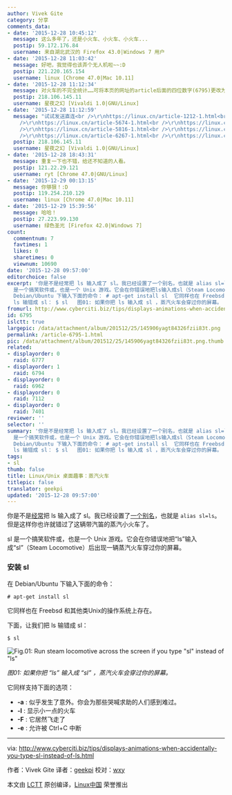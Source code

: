 ```yaml
---
author: Vivek Gite
category: 分享
comments_data:
- date: '2015-12-28 10:45:12'
  message: 这么多年了，还是小火车、小火车、小火车...
  postip: 59.172.176.84
  username: 来自湖北武汉的 Firefox 43.0|Windows 7 用户
- date: '2015-12-28 11:03:42'
  message: 好吧，我觉得也该弄个无人机啦~~:D
  postip: 221.220.165.154
  username: linux [Chrome 47.0|Mac 10.11]
- date: '2015-12-28 11:12:34'
  message: 对火车的不完全统计……可将本页的网址的article后面的四位数字(6795)更改为1212/2831/5674/5763/5816/6130/6267/6795中的任何一个。
  postip: 218.106.145.11
  username: 星夜之幻 [Vivaldi 1.0|GNU/Linux]
- date: '2015-12-28 11:12:59'
  message: "试试发送直连<br />\r\nhttps://linux.cn/article-1212-1.html<br />\r\nhttps://linux.cn/article-2831-1.html<br
    />\r\nhttps://linux.cn/article-5674-1.html<br />\r\nhttps://linux.cn/article-5763-1.html<br
    />\r\nhttps://linux.cn/article-5816-1.html<br />\r\nhttps://linux.cn/article-6130-1.html<br
    />\r\nhttps://linux.cn/article-6267-1.html<br />\r\nhttps://linux.cn/article-6795-1.html"
  postip: 218.106.145.11
  username: 星夜之幻 [Vivaldi 1.0|GNU/Linux]
- date: '2015-12-28 18:43:31'
  message: 重复一下也不错，给还不知道的人看。
  postip: 121.22.29.121
  username: ryt [Chrome 47.0|GNU/Linux]
- date: '2015-12-29 00:13:15'
  message: 你够狠！:D
  postip: 119.254.210.129
  username: linux [Chrome 47.0|Mac 10.11]
- date: '2015-12-29 15:39:56'
  message: 哈哈！
  postip: 27.223.99.130
  username: 绿色圣光 [Firefox 42.0|Windows 7]
count:
  commentnum: 7
  favtimes: 1
  likes: 0
  sharetimes: 0
  viewnum: 10690
date: '2015-12-28 09:57:00'
editorchoice: false
excerpt: '你是不是经常把 ls 输入成了 sl。我已经设置了一个别名，也就是 alias sl=ls。但是这样你也许就错过了这辆带汽笛的蒸汽小火车了。 sl
  是一个搞笑软件或，也是一个 Unix 游戏。它会在你错误地把ls输入成sl（Steam Locomotive）后出现一辆蒸汽火车穿过你的屏幕。 安装 sl 在
  Debian/Ubuntu 下输入下面的命令： # apt-get install sl  它同样也在 Freebsd 和其他类Unix的操作系统上存在。 下面，让我们把
  ls 输错成 sl： $ sl   图01: 如果你把 ls 输入成 sl ，蒸汽火车会穿过你的屏幕。 它同样支持下面的选项：  -a : 似乎发生了意外。你会'
fromurl: http://www.cyberciti.biz/tips/displays-animations-when-accidentally-you-type-sl-instead-of-ls.html
id: 6795
islctt: true
largepic: /data/attachment/album/201512/25/145906yagt84326fzii83t.png
permalink: /article-6795-1.html
pic: /data/attachment/album/201512/25/145906yagt84326fzii83t.png.thumb.jpg
related:
- displayorder: 0
  raid: 6777
- displayorder: 1
  raid: 6794
- displayorder: 0
  raid: 6962
- displayorder: 0
  raid: 7112
- displayorder: 0
  raid: 7401
reviewer: ''
selector: ''
summary: '你是不是经常把 ls 输入成了 sl。我已经设置了一个别名，也就是 alias sl=ls。但是这样你也许就错过了这辆带汽笛的蒸汽小火车了。 sl
  是一个搞笑软件或，也是一个 Unix 游戏。它会在你错误地把ls输入成sl（Steam Locomotive）后出现一辆蒸汽火车穿过你的屏幕。 安装 sl 在
  Debian/Ubuntu 下输入下面的命令： # apt-get install sl  它同样也在 Freebsd 和其他类Unix的操作系统上存在。 下面，让我们把
  ls 输错成 sl： $ sl   图01: 如果你把 ls 输入成 sl ，蒸汽火车会穿过你的屏幕。 它同样支持下面的选项：  -a : 似乎发生了意外。你会'
tags:
- sl
thumb: false
title: Linux/Unix 桌面趣事：蒸汽火车
titlepic: false
translator: geekpi
updated: '2015-12-28 09:57:00'
---
```


你是不是[经常](http://www.cyberciti.biz/tips/my-10-unix-command-line-mistakes.html)把 ls 输入成了 sl。我已经设置了[一个别名](http://bash.cyberciti.biz/guide/Create_and_use_aliases)，也就是 `alias sl=ls`。但是这样你也许就错过了这辆带汽笛的蒸汽小火车了。


sl 是一个搞笑软件或，也是一个 Unix 游戏。它会在你错误地把“ls”输入成“sl”（Steam Locomotive）后出现一辆蒸汽火车穿过你的屏幕。


### 安装 sl


在 Debian/Ubuntu 下输入下面的命令：



```
# apt-get install sl

```

它同样也在 Freebsd 和其他类Unix的操作系统上存在。


下面，让我们把 ls 输错成 sl：



```
$ sl

```

![Fig.01: Run steam locomotive across the screen if you type "sl" instead of "ls"](/data/attachment/album/201512/25/145906yagt84326fzii83t.png)


*图01: 如果你把 “ls” 输入成 “sl” ，蒸汽火车会穿过你的屏幕。*


它同样支持下面的选项：


* **-a** : 似乎发生了意外。你会为那些哭喊求助的人们感到难过。
* **-l** : 显示小一点的火车
* **-F** : 它居然飞走了
* **-e** : 允许被 Ctrl+C 中断




---


via: <http://www.cyberciti.biz/tips/displays-animations-when-accidentally-you-type-sl-instead-of-ls.html>


作者：Vivek Gite 译者：[geekpi](https://github.com/geekpi) 校对：[wxy](https://github.com/wxy)


本文由 [LCTT](https://github.com/LCTT/TranslateProject) 原创编译，[Linux中国](https://linux.cn/) 荣誉推出